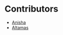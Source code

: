 ﻿# Contributors

<!-- prettier-ignore-start -->
- [Anisha](https://github.com/Anisha7860)
- [Altamas](https://github.com/Altamas786)



<!-- prettier-ignore-end -->
